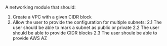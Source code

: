 A networking module that should:

1. Create a VPC with a given CIDR block
2. Allow the user to provide the configuration for multiple subnets:
   2.1 The user should be able to mark a subnet as public or private
   2.2 The user should be able to provide CIDR blocks
   2.3 The user shoule be able to provide AWS AZ
